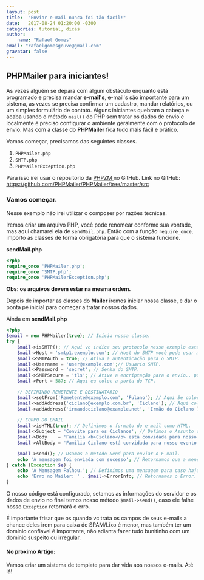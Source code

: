 ```yaml
---
layout: post
title:  "Enviar e-mail nunca foi tão facil!"
date:   2017-08-24 01:20:00 -0300
categories: tutorial, dicas
author:
    name: "Rafael Gomes"
email: "rafaelgomesgouve@gmail.com"
gravatar: false
---
```


## PHPMailer para iniciantes!


As vezes alguém se depara com algum obstáculo enquanto está programado e precisa mandar **e-mail's**, e-mail's  são importante para um sistema, as vezes se precisa confirmar um cadastro, mandar relatórios, ou um simples formulário de contato.  Alguns iniciantes quebram a cabeça e acaba usando o método `mail()` do PHP sem tratar os dados de envio e localmente é preciso configurar o ambiente geralmente com o protocolo de envio.
 Mas com a classe do **PHPMailer** fica tudo mais fácil e prático.

Vamos começar, precisamos das seguintes classes.

1.  `PHPMailer.php`
2.  `SMTP.php`
3.  `PHPMailerException.php`

Para isso irei usar o repositorio da [PHPZM ](https://github.com/PHPMailer/PHPMailer/tree/master/src) no GitHub.
Link no GitHub: https://github.com/PHPMailer/PHPMailer/tree/master/src

### Vamos começar.


Nesse exemplo não irei utilizar o composer por razões tecnicas.

Iremos criar um arquivo PHP, você pode renomear conforme sua vontade, mas aqui chamarei ela de `sendMail.php`.
Então com a função `require_once`, importo as classes de forma obrigatória para que o sistema funcione. 

  **sendMail.php**
```php
<?php
require_once 'PHPMailer.php';
require_once 'SMTP.php';
require_once 'PHPMailerException.php';

```
**Obs: os arquivos devem estar na mesma ordem.**

Depois de importar as classes do **Mailer** iremos iniciar nossa classe, e dar o ponta pé inicial para começar a tratar nossos dados.

Ainda em **sendMail.php**

```php
<?php
$email = new PHPMailer(true); // Inicia nossa classe.
try {
    $mail->isSMTP(); // Aqui vc indica seu protocolo nesse exemplo estamos utilizando SMTP.                           
    $mail->Host = 'smtp1.exemplo.com'; // Host do SMTP você pode usar múltiplos apenas separando por ";" (Ponto e Vírgula).
    $mail->SMTPAuth = true; // Ativa a autenticação para o SMTP.
    $mail->Username = 'user@example.com';// Usuario SMTP.
    $mail->Password = 'secret'; // Senha do SMTP.
    $mail->SMTPSecure = 'tls'; // Ative a encriptação para o envio.. pode ser tbm "SSL".
    $mail->Port = 587; // Aqui eu coloc a porta do TCP.

    // DEFININDO REMETENTE E DESTINATARIO
    $mail->setFrom('Remetente@exemplo.com', 'Fulano'); // Aqui Se coloca o Remetente.
    $mail->addAddress('ciclano@exemplo.com.br', 'Ciclano'); // Aqui colocamos o destinatario 
    $mail->addAddress('irmaodociclano@example.net', 'Irmão do Ciclano'); // Opcionalmente podemos colocar mais de um destinario.
   
    // CORPO DO EMAIL
    $mail->isHTML(true); // Definimos o formato do e-mail como HTML.
    $mail->Subject = 'Convite para os Ciclanos'; // Defimos o Assunto do E-mail.
    $mail->Body    = 'Familia <b>Ciclano</b> está convidada para nosso evento!'; // Definimos o Corpo do e-mail em HTML.
    $mail->AltBody = 'Familia Ciclano está convidada para nosso evento!'; // Aqui é um corpo de texto puro!(SEM TAGS HTML)

    $mail->send(); // Usamos o metodo Send para enviar o E-mail.
    echo 'A mensagem foi enviada com sucesso'; // Retornamos que a mensagem foi enviada.
} catch (Exception $e) {
    echo 'A Mensagem Falhou.'; // Definimos uma mensagem para caso haja erro.
    echo 'Erro no Mailer: ' . $mail->ErrorInfo; // Retornamos o Error.
}
```

O nosso código está configurado, setamos as informações do servidor e os dados de envio no final temos nosso método `$mail->send()`, 
caso ele falhe nosso `Exception` retornará o erro. 

É importante frisar que os quando vc trata os campos de seus e-mails a chance deles irem para caixa de SPAM/Lixo é menor, mas também ter um dominio confiavel é importante, não adianta fazer tudo bunitinho com um dominio suspeito ou irregular.


#### No proximo Artigo:
 Vamos criar um sistema de template para dar vida aos nossos e-mails. Até lá!
